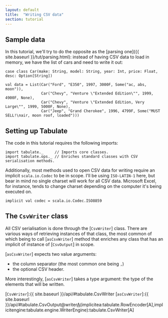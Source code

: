 ```yaml
---
layout: default
title:  "Writing CSV data"
section: tutorial
---
```


## Sample data
In this tutorial, we'll try to do the opposite as the [parsing one]({{ site.baseurl }}/tut/parsing.html): instead of
having CSV data to load in memory, we have the list of cars and need to write it out:

```tut:silent
case class Car(make: String, model: String, year: Int, price: Float, desc: Option[String])

val data = List(Car("Ford", "E350", 1997, 3000F, Some("ac, abs, moon")),
                Car("Chevy", "Venture \"Extended Edition\"", 1999, 4900F, None),
                Car("Chevy", "Venture \"Extended Edition, Very Large\"", 1999, 5000F, None),
                Car("Jeep", "Grand Cherokee", 1996, 4799F, Some("MUST SELL!\nair, moon roof, loaded")))
```

## Setting up Tabulate
The code in this tutorial requires the following imports:

```tut:silent
import tabulate._     // Imports core classes.
import tabulate.ops._ // Enriches standard classes with CSV serialisation methods.
```


Additionally, most methods used to open CSV data for writing require an implicit `scala.io.Codec` to be in scope. I'll
be using `ISO-LATIN-1` here, but bear in mind no single charset will work for all CSV data.
Microsoft Excel, for instance, tends to change charset depending on the computer it's being executed on.

```tut:silent
implicit val codec = scala.io.Codec.ISO8859
```


## The `CsvWriter` class
All CSV serialisation is done through the [`CsvWriter`] class. There are various ways of retrieving instances of that
class, the most common of which being to call [`asCsvWriter`] method that enriches any class that has an implicit
of instance of [`CsvOutput`] in scope.
 
[`asCsvWriter`] expects two value arguments:

* the column separator (the most common one being `,`)
* the optional CSV header.

More interestingly, [`asCsvWriter`] takes a type argument: the type of the elements that will be written. 



[`CsvWriter`]:{{ site.baseurl }}/api/#tabulate.CsvWriter
[`asCsvWriter`]:{{ site.baseurl }}/api/#tabulate.CsvOutput@writer[A](s:S,separator:Char,header:Seq[String])(implicitea:tabulate.RowEncoder[A],implicitengine:tabulate.engine.WriterEngine):tabulate.CsvWriter[A]